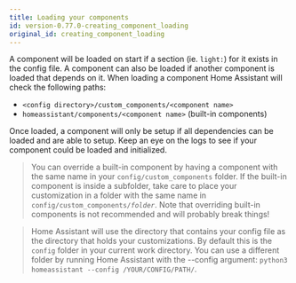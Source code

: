 ```yaml
---
title: Loading your components
id: version-0.77.0-creating_component_loading
original_id: creating_component_loading
---
```


A component will be loaded on start if a section (ie. `light:`) for it exists in the config file. A component can also be loaded if another component is loaded that depends on it. When loading a component Home Assistant will check the following paths:

 * `<config directory>/custom_components/<component name>`
 * `homeassistant/components/<component name>` (built-in components)

Once loaded, a component will only be setup if all dependencies can be loaded and are able to setup. Keep an eye on the logs to see if your component could be loaded and initialized.

> You can override a built-in component by having a component with the same name in your <code>config/custom_components</code> folder. If the built-in component is inside a subfolder, take care to place your customization in a folder with the same name in <code>config/custom_components/*folder*</code>. Note that overriding built-in components is not recommended and will probably break things!

> Home Assistant will use the directory that contains your config file as the directory that holds your customizations. By default this is the <code>config</code> folder in your current work directory. You can use a different folder by running Home Assistant with the --config argument: <code>python3 homeassistant --config /YOUR/CONFIG/PATH/</code>.
